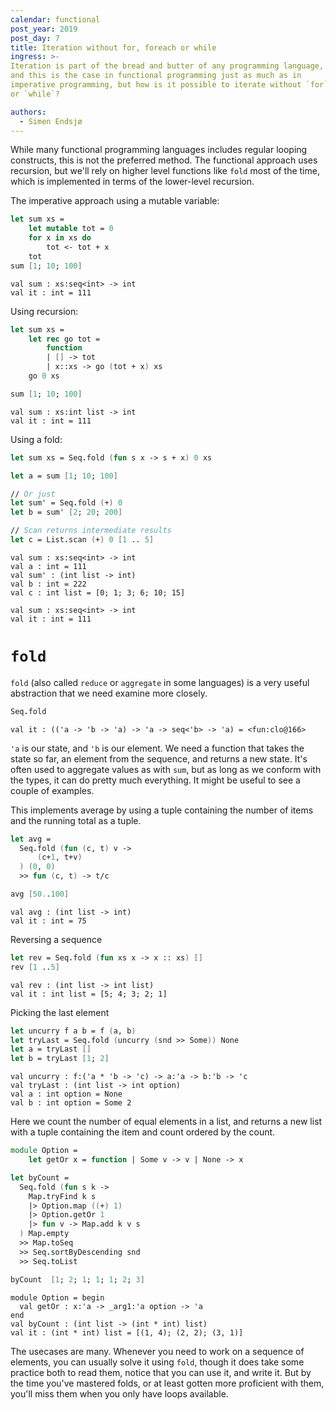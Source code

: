 ```yaml
---
calendar: functional
post_year: 2019
post_day: 7
title: Iteration without for, foreach or while
ingress: >-
Iteration is part of the bread and butter of any programming language,
and this is the case in functional programming just as much as in
imperative programming, but how is it possible to iterate without `for`, `foreach`
or `while`?

authors:
  - Simen Endsjø
---
```


While many functional programming languages includes regular looping constructs,
this is not the preferred method. The functional approach uses recursion, but
we'll rely on higher level functions like `fold` most of the time, which is
implemented in terms of the lower-level recursion.

The imperative approach using a mutable variable:

``` fsharp
let sum xs =
    let mutable tot = 0
    for x in xs do
        tot <- tot + x
    tot
sum [1; 10; 100]
```

``` example
val sum : xs:seq<int> -> int
val it : int = 111
```

Using recursion:

``` fsharp
let sum xs =
    let rec go tot =
        function
        | [] -> tot
        | x::xs -> go (tot + x) xs
    go 0 xs

sum [1; 10; 100]
```

``` example
val sum : xs:int list -> int
val it : int = 111
```

Using a fold:

``` fsharp
let sum xs = Seq.fold (fun s x -> s + x) 0 xs

let a = sum [1; 10; 100]

// Or just
let sum' = Seq.fold (+) 0
let b = sum' [2; 20; 200]

// Scan returns intermediate results
let c = List.scan (+) 0 [1 .. 5]
```

``` example
val sum : xs:seq<int> -> int
val a : int = 111
val sum' : (int list -> int)
val b : int = 222
val c : int list = [0; 1; 3; 6; 10; 15]
```

``` example
val sum : xs:seq<int> -> int
val it : int = 111
```

# `fold`

`fold` (also called `reduce` or `aggregate` in some languages) is a very
useful abstraction that we need examine more closely.

``` fsharp
Seq.fold
```

``` example
val it : (('a -> 'b -> 'a) -> 'a -> seq<'b> -> 'a) = <fun:clo@166>
```

`'a` is our state, and `'b` is our element. We need a function that
takes the state so far, an element from the sequence, and returns a new
state. It's often used to aggregate values as with `sum`, but as long as
we conform with the types, it can do pretty much everything. It might be
useful to see a couple of examples.

This implements average by using a tuple containing the number of items
and the running total as a tuple.

``` fsharp
let avg =
  Seq.fold (fun (c, t) v ->
      (c+1, t+v)
  ) (0, 0)
  >> fun (c, t) -> t/c

avg [50..100]
```

``` example
val avg : (int list -> int)
val it : int = 75
```

Reversing a sequence

``` fsharp
let rev = Seq.fold (fun xs x -> x :: xs) []
rev [1 ..5]
```

``` example
val rev : (int list -> int list)
val it : int list = [5; 4; 3; 2; 1]
```

Picking the last element

``` fsharp
let uncurry f a b = f (a, b)
let tryLast = Seq.fold (uncurry (snd >> Some)) None
let a = tryLast []
let b = tryLast [1; 2]
```

``` example
val uncurry : f:('a * 'b -> 'c) -> a:'a -> b:'b -> 'c
val tryLast : (int list -> int option)
val a : int option = None
val b : int option = Some 2
```

Here we count the number of equal elements in a list, and returns a new
list with a tuple containing the item and count ordered by the count.

``` fsharp
module Option =
    let getOr x = function | Some v -> v | None -> x

let byCount =
  Seq.fold (fun s k ->
    Map.tryFind k s
    |> Option.map ((+) 1)
    |> Option.getOr 1
    |> fun v -> Map.add k v s
  ) Map.empty
  >> Map.toSeq
  >> Seq.sortByDescending snd
  >> Seq.toList

byCount  [1; 2; 1; 1; 1; 2; 3]
```

``` example
module Option = begin
  val getOr : x:'a -> _arg1:'a option -> 'a
end
val byCount : (int list -> (int * int) list)
val it : (int * int) list = [(1, 4); (2, 2); (3, 1)]
```

The usecases are many. Whenever you need to work on a sequence of
elements, you can usually solve it using `fold`, though it does take
some practice both to read them, notice that you can use it, and write
it. But by the time you've mastered folds, or at least gotten more
proficient with them, you'll miss them when you only have loops
available.

